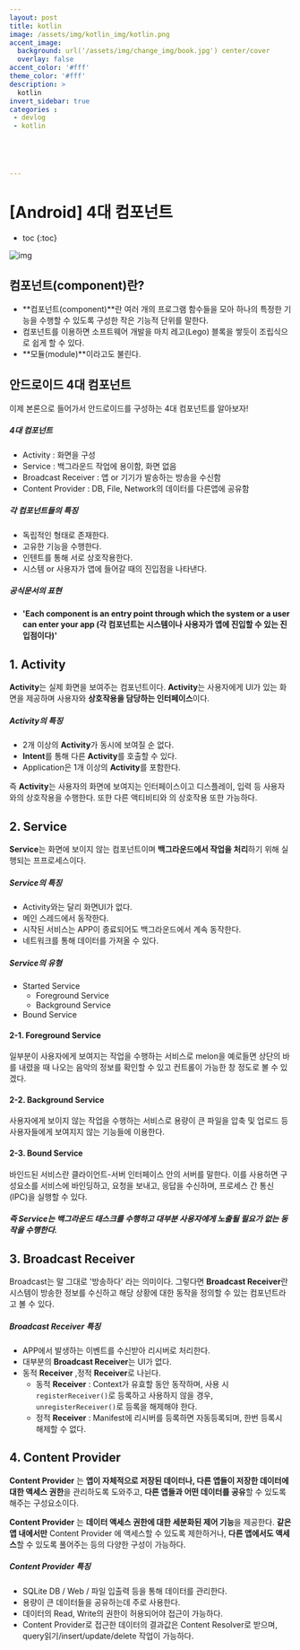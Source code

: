 ```yaml
---
layout: post
title: kotlin
image: /assets/img/kotlin_img/kotlin.png
accent_image: 
  background: url('/assets/img/change_img/book.jpg') center/cover
  overlay: false
accent_color: '#fff'
theme_color: '#fff'
description: >
  kotlin
invert_sidebar: true
categories :
 - devlog	
 - kotlin





---
```


# [Android] 4대 컴포넌트



* toc
{:toc}




![img](https://blog.kakaocdn.net/dn/YLHob/btrAcRWtzp7/ghFMgJXUmSzYnscudwMN10/img.png)

## 컴포넌트(component)란?

- **컴포넌트(component)**란 여러 개의 프로그램 함수들을 모아 하나의 특정한 기능을 수행할 수 있도록 구성한 작은 기능적 단위를 말한다.
-  컴포넌트를 이용하면 소프트웨어 개발을 마치 레고(Lego) 블록을 쌓듯이 조립식으로 쉽게 할 수 있다.
- **모듈(module)**이라고도 불린다. 



## 안드로이드 4대 컴포넌트

이제 본론으로 들어가서 안드로이드를 구성하는 4대 컴포넌트를 알아보자!

##### 4대 컴포넌트

- Activity : 화면을 구성
- Service : 백그라운드 작업에 용이함, 화면 없음
- Broadcast Receiver : 앱 or 기기가 발송하는 방송을 수신함
- Content Provider : DB, File, Network의 데이터를 다른앱에 공유함

##### 각 컴포넌트들의 특징

- 독립적인 형태로 존재한다.
- 고유한 기능을 수행한다.
- 인텐트를 통해 서로 상호작용한다.
- 시스템 or 사용자가 앱에 들어갈 때의 진입점을 나타낸다.

##### 공식문서의 표현 

- **'Each component is an entry point through which the system or a user can enter your app (각 컴포넌트는 시스템이나 사용자가 앱에 진입할 수 있는 진입점이다)'**



## 1. Activity

**Activity**는 실제 화면을 보여주는 컴포넌트이다. **Activity**는 사용자에게 UI가 있는 화면을 제공하며 사용자와 **상호작용을 담당하는 인터페이스**이다.

##### Activity의 특징

- 2개 이상의 **Activity**가 동시에 보여질 순 없다.
- **Intent**를 통해 다른 **Activity**를 호출할 수 있다.
- Application은 1개 이상의 **Activity**를 포함한다.

즉 **Activity**는 사용자의 화면에 보여지는 인터페이스이고 디스플레이, 입력 등 사용자와의 상호작용을 수행한다. 또한 다른 액티비티와 의 상호작용 또한 가능하다.



## 2. Service

**Service**는 화면에 보이지 않는 컴포넌트이며 **백그라운드에서 작업을 처리**하기 위해 실행되는 프프로세스이다.

##### Service의 특징

- Activity와는 달리 화면UI가 없다.
- 메인 스레드에서 동작한다.
- 시작된 서비스는 APP이 종료되어도 백그라운드에서 계속 동작한다.
- 네트워크를 통해 데이터를 가져올 수 있다.

##### Service의 유형

- Started Service
  - Foreground Service
  - Background Service
- Bound Service

#### 2-1. Foreground Service

일부분이 사용자에게 보여지는 작업을 수행하는 서비스로 melon을 예로들면 상단의 바를 내렸을 때 나오는 음악의 정보를 확인할 수 있고 컨트롤이 가능한 창 정도로 볼 수 있겠다.

#### 2-2. Background Service

사용자에게 보이지 않는 작업을 수행하는 서비스로 용량이 큰 파일을 압축 및 업로드 등 사용자들에게 보여지지 않는 기능들에 이용한다.

#### 2-3. Bound Service

바인드된 서비스란 클라이언트-서버 인터페이스 안의 서버를 말한다. 이를 사용하면 구성요소를 서비스에 바인딩하고, 요청을 보내고, 응답을 수신하며, 프로세스 간 통신(IPC)을 실행할 수 있다. 

##### 즉 Service는 백그라운드 태스크를 수행하고 대부분 사용자에게 노출될 필요가 없는 동작을 수행한다.



## 3. Broadcast Receiver

Broadcast는 말 그대로 '방송하다' 라는 의미이다. 그렇다면 **Broadcast Receiver**란 시스템이 방송한 정보를 수신하고 해당 상황에 대한 동작을 정의할 수 있는 컴포넌트라고 볼 수 있다.

#####  **Broadcast Receiver** 특징

- APP에서 발생하는 이벤트를 수신받아 리시버로 처리한다.
- 대부분의 **Broadcast Receiver**는 UI가 없다.
- 동적 **Receiver** ,정적 **Receiver**로 나뉜다.
  - 동적 **Receiver** : Context가 유효할 동안 동작하며, 사용 시 `registerReceiver()`로 등록하고 사용하지 않을 경우, `unregisterReceiver()`로 등록을 해제해야 한다.
  - 정적 **Receiver** : Manifest에 리시버를 등록하면 자동등록되며, 한번 등록시 해제할 수 없다.



## 4. Content Provider

**Content Provider** 는 **앱이 자체적으로 저장된 데이터나, 다른 앱들이 저장한 데이터에 대한 액세스 권한**을 관리하도록 도와주고, **다른 앱들과 어떤 데이터를 공유**할 수 있도록 해주는 구성요소이다.

**Content Provider** 는 **데이터 액세스 권한에 대한 세분화된 제어 기능**을 제공한다. **같은 앱 내에서만** Content Provider 에 액세스할 수 있도록 제한하거나, **다른 앱에서도 액세스**할 수 있도록 풀어주는 등의 다양한 구성이 가능하다.

##### Content Provider 특징

- SQLite DB / Web / 파일 입출력 등을 통해 데이터를 관리한다.
- 용량이 큰 데이터들을 공유하는데 주로 사용한다. 
- 데이터의 Read, Write의 권한이 허용되어야 접근이 가능하다.
- Content Provider로 접근한 데이터의 결과값은 Content Resolver로 받으며, query읽기/insert/update/delete 작업이 가능하다.



